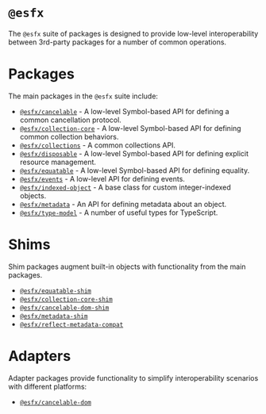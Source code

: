 # `@esfx`

The `@esfx` suite of packages is designed to provide low-level interoperability between 3rd-party packages for a number of common operations.

# Packages

The main packages in the `@esfx` suite include:

- [`@esfx/cancelable`](packages/cancelable/README.md) - A low-level Symbol-based API for defining a common cancellation protocol.
- [`@esfx/collection-core`](packages/collection-core/README.md) - A low-level Symbol-based API for defining common collection behaviors.
- [`@esfx/collections`](packages/collections/README.md) - A common collections API.
- [`@esfx/disposable`](packages/disposable/README.md) - A low-level Symbol-based API for defining explicit resource management.
- [`@esfx/equatable`](packages/equatable/README.md) - A low-level Symbol-based API for defining equality.
- [`@esfx/events`](packages/events/README.md) - A low-level API for defining events.
- [`@esfx/indexed-object`](packages/indexed-object/README.md) - A base class for custom integer-indexed objects.
- [`@esfx/metadata`](packages/metadata/README.md) - An API for defining metadata about an object.
- [`@esfx/type-model`](packages/type-model/README.md) - A number of useful types for TypeScript.

# Shims

Shim packages augment built-in objects with functionality from the main packages.

- [`@esfx/equatable-shim`](packages/equatable-shim/README.md)
- [`@esfx/collection-core-shim`](packages/collection-core-shim/README.md)
- [`@esfx/cancelable-dom-shim`](packages/cancelable-dom-shim/README.md)
- [`@esfx/metadata-shim`](packages/metadata-shim/README.md)
- [`@esfx/reflect-metadata-compat`](packages/reflect-metadata-compat/README.md)

# Adapters

Adapter packages provide functionality to simplify interoperability scenarios with different platforms:

- [`@esfx/cancelable-dom`](packages/cancelable-dom/README.md)
